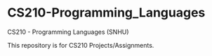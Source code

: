 # CS210-Programming_Languages
CS210 - Programming Languages (SNHU)

This repository is for CS210 Projects/Assignments.  
